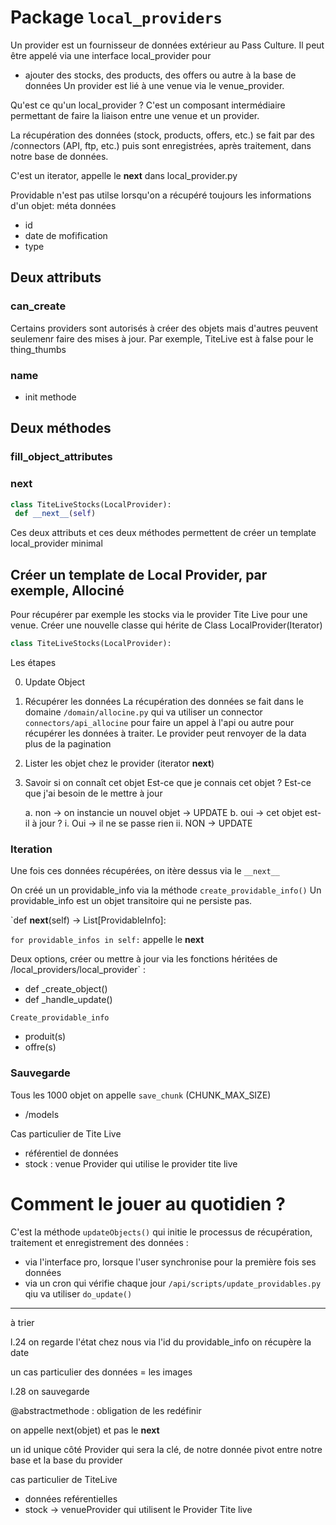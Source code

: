 # Package `local_providers`

Un provider est un fournisseur de données extérieur au Pass Culture.
Il peut être appelé via une interface local_provider pour
 - ajouter des stocks, des products, des offers ou autre à la base de données
Un provider est lié à une venue via le venue_provider.

Qu'est ce qu'un local_provider ?
C'est un composant intermédiaire permettant de faire la liaison entre une venue et un provider.

La récupération des données (stock, products, offers, etc.) se fait par des /connectors (API, ftp, etc.) puis sont enregistrées, après traitement, dans notre base de données.

C'est un iterator, appelle le __next__ dans local_provider.py


Providable n'est pas utilse lorsqu'on a récupéré toujours les informations d'un objet:
méta données 
- id
- date de mofification
- type



## Deux attributs 

###  can_create 
Certains providers sont autorisés à créer des objets mais d'autres peuvent seulemenr faire des mises à jour.
Par exemple, TiteLive est à false pour le thing_thumbs

### name 

+ init methode

## Deux méthodes
### fill_object_attributes


### __next__

 ```python
 class TiteLiveStocks(LocalProvider):
  def __next__(self)
 ```


Ces deux attributs et ces deux méthodes permettent de créer un template local_provider minimal


## Créer un template de Local Provider, par exemple, Allociné

Pour récupérer par exemple les stocks via le provider Tite Live pour une venue.
Créer une nouvelle classe qui hérite de Class LocalProvider(Iterator)

 ```python
 class TiteLiveStocks(LocalProvider):
 ```

Les étapes 

0. Update Object

1. Récupérer les données 
    La récupération des données se fait dans le domaine `/domain/allocine.py` qui va utiliser un connector `connectors/api_allocine` pour faire un appel à l'api ou autre pour récupérer les données à traiter.
    Le provider peut renvoyer de la data plus de la pagination

2. Lister les objet chez le provider (iterator __next__)

3. Savoir si on connaît cet objet
Est-ce que je connais cet objet ?
Est-ce que j'ai besoin de le mettre à jour

    a. non -> on instancie un nouvel objet -> UPDATE
    b. oui -> cet objet est-il à jour ?
        i. Oui -> il ne se passe rien
        ii. NON -> UPDATE




### Iteration

Une fois ces données récupérées, on itère dessus via le `__next__`

On créé un un providable_info via la méthode `create_providable_info()` 
Un providable_info est un objet transitoire qui ne persiste pas.


`def __next__(self) -> List[ProvidableInfo]:


 `for providable_infos in self:`
 appelle le __next__

 Deux options, créer ou mettre à jour via les fonctions héritées de /local_providers/local_provider`
 :
 - def _create_object()
 - def _handle_update()


 `Create_providable_info` 
 - produit(s)
 - offre(s)

### Sauvegarde

Tous les 1000 objet on appelle `save_chunk` (CHUNK_MAX_SIZE)

 - /models
 
 Cas particulier de Tite Live
 - référentiel de données
 - stock : venue Provider qui utilise le provider tite live
 
# Comment le jouer au quotidien ?

C'est la méthode `updateObjects()` qui initie le processus de récupération, traitement et enregistrement des données :
- via l'interface pro, lorsque l'user synchronise pour la première fois ses données
- via un cron qui vérifie chaque jour `/api/scripts/update_providables.py` qiu va utiliser `do_update()`




---- 
à trier

l.24 on regarde l'état chez nous via l'id du providable_info
on récupère la date

un cas particulier des données = les images

l.28 on sauvegarde

@abstractmethode  : obligation de les redéfinir

on appelle next(objet) et pas le __next__

un id unique côté Provider qui sera la clé, de notre donnée pivot entre notre base et la base du provider


cas particulier de TiteLive
- données reférentielles
- stock -> venueProvider qui utilisent le Provider Tite live
